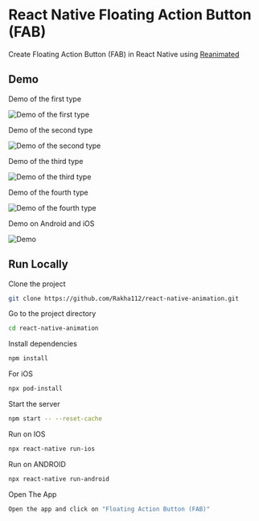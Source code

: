 # React Native Floating Action Button (FAB)

Create Floating Action Button (FAB) in React Native using [Reanimated](https://docs.swmansion.com/react-native-reanimated/docs)

## Demo

Demo of the first type

![Demo of the first type](https://github.com/Rakha112/react-native-animation/blob/main/src/12-React-Native-Floating-Action-Button/DemoFirstType.gif)

Demo of the second type

![Demo of the second type](https://github.com/Rakha112/react-native-animation/blob/main/src/12-React-Native-Floating-Action-Button/DemoSecondType.gif)

Demo of the third type

![Demo of the third type](https://github.com/Rakha112/react-native-animation/blob/main/src/12-React-Native-Floating-Action-Button/DemoThirdType.gif)

Demo of the fourth type

![Demo of the fourth type](https://github.com/Rakha112/react-native-animation/blob/main/src/12-React-Native-Floating-Action-Button/DemoFourthType.gif)

Demo on Android and iOS

![Demo](https://github.com/Rakha112/react-native-animation/blob/main/src/12-React-Native-Floating-Action-Button/Demo.gif)

## Run Locally

Clone the project

```bash
git clone https://github.com/Rakha112/react-native-animation.git
```

Go to the project directory

```bash
cd react-native-animation
```

Install dependencies

```bash
npm install
```

For iOS

```bash
npx pod-install
```

Start the server

```bash
npm start -- --reset-cache
```

Run on IOS

```bash
npx react-native run-ios
```

Run on ANDROID

```bash
npx react-native run-android
```

Open The App

```bash
Open the app and click on "Floating Action Button (FAB)"
```
